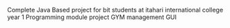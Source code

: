 Complete Java Based project for bit students at itahari international college year 1 Programming module project GYM management GUI 
